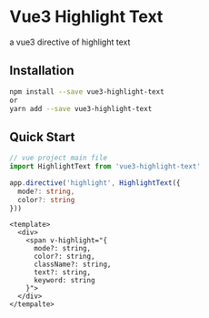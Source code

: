 # Vue3 Highlight Text

a vue3 directive of highlight text

## Installation

```sh
npm install --save vue3-highlight-text
or
yarn add --save vue3-highlight-text
```

## Quick Start

```ts
// vue project main file
import HighlightText from 'vue3-highlight-text'

app.directive('highlight', HighlightText({
  mode?: string,
  color?: string
}))
```

```vue
<template>
  <div>
    <span v-highlight="{
      mode?: string,
      color?: string,
      className?: string,
      text?: string,
      keyword: string
    }">
  </div>
</tempalte>
```
